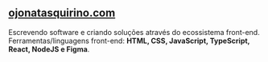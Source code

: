 ## <a href="https://ojonatasquirino.com" target="_blank">ojonatasquirino.com</a>

Escrevendo software e criando soluções através do ecossistema front-end. <br>
Ferramentas/linguagens front-end: **HTML, CSS, JavaScript, TypeScript, React, NodeJS e Figma**.
